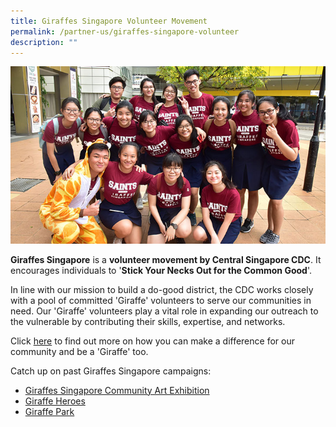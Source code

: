 ```yaml
---
title: Giraffes Singapore Volunteer Movement
permalink: /partner-us/giraffes-singapore-volunteer
description: ""
---
```

![Giraffes Singapore](/images/Partner%20Us/2018-giraffe-main.jpg)

**Giraffes Singapore** is a **volunteer movement by Central Singapore CDC**. It encourages individuals to '**Stick Your Necks Out for the Common Good**'.  
  
In line with our mission to build a do-good district, the CDC works closely with a pool of committed 'Giraffe' volunteers to serve our communities in need. Our 'Giraffe' volunteers play a vital role in expanding our outreach to the vulnerable by contributing their skills, expertise, and networks.  
  
Click [here](https://form.gov.sg/5eb3ad429bd7d8001106c5b1) to find out more on how you can make a difference for our community and be a 'Giraffe' too.  
  
Catch up on past Giraffes Singapore campaigns:

*   [Giraffes Singapore Community Art Exhibition](https://www.cdc.gov.sg/docs/librariesprovider2/documents-cscdc/programmes/giraffes/exhibition-brochure_lowres.pdf)
*   [Giraffe Heroes](https://www.youtube.com/watch?v=kySkyxLLdA8)
*   [Giraffe Park](https://www.facebook.com/watch/?v=1711230715838606)